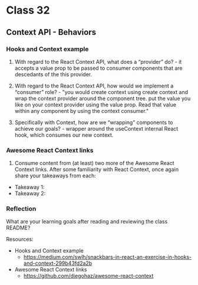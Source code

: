 # Class 32

## Context API - Behaviors

### Hooks and Context example

1. With regard to the React Context API, what does a “provider” do? - it accepts a value prop to be passed to consumer components that are descedants of the this provider.
2. With regard to the React Context API, how would we implement a “consumer” role? - "you would create context using create context and wrap the context provider around the component tree. put the value you like on your context provider using the value prop. Read that value within any component by using the context consumer."

3. Specifically with Context, how are we “wrapping” components to achieve our goals? - wrapper around the useContext internal React hook, which consumes our new context.

### Awesome React Context links

1. Consume content from (at least) two more of the Awesome React Context links. After some familiarity with React Context, once again share your takeaways from each:

- Takeaway 1:
- Takeaway 2:

### Reflection

What are your learning goals after reading and reviewing the class README?

Resources:

- Hooks and Context example
  - <https://medium.com/swlh/snackbars-in-react-an-exercise-in-hooks-and-context-299b43fd2a2b>
- Awesome React Context links
  - <https://github.com/diegohaz/awesome-react-context>
